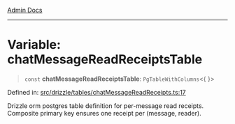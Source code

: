 [Admin Docs](/)

***

# Variable: chatMessageReadReceiptsTable

> `const` **chatMessageReadReceiptsTable**: `PgTableWithColumns`\<\{ \}\>

Defined in: [src/drizzle/tables/chatMessageReadReceipts.ts:17](https://github.com/Sourya07/talawa-api/blob/aac5f782223414da32542752c1be099f0b872196/src/drizzle/tables/chatMessageReadReceipts.ts#L17)

Drizzle orm postgres table definition for per-message read receipts.
Composite primary key ensures one receipt per (message, reader).
